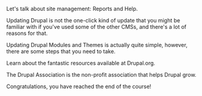 <!--
{
"name" : "manage",
"version" : "0.1",
"title" : "Site management",
"description" : "Drupal 8 Beginner, Part 9: Site management, Updates, Drupal Community, Final thoughts.",
"homepage" : "https://www.youtube.com/playlist?list=PLtaXuX0nEZk9MKY_ClWcPkGtOEGyLTyCO",
"freshnessDate" : 2015-11-27,
"license" : "Standard YouTube License"
}
-->

<!-- @section, "title" : "Lesson 57: Reports and Help Menu" -->

Let's talk about site management: Reports and Help. 

<!-- @asset, "contentType": "outlearn/video", "provider": "youtube", "url": "https://www.youtube.com/embed/JOS5DVaZ7wQ" -->

<!-- @task, "text" : "Check the log messages on your site's Reports page." -->

<!-- @section, "title" : "Lesson 58: Updating Drupal" -->

Updating Drupal is not the one-click kind of update that you might be familiar with if you've used some of the other CMSs, and there's a lot of reasons for that. 

<!-- @asset, "contentType": "outlearn/video", "provider": "youtube", "url": "https://www.youtube.com/embed/KakwUL6Mfvc" -->

<!-- @section, "title" : "Lesson 59: Updating Modules and Themes" -->

Updating Drupal Modules and Themes is actually quite simple, however, there are some steps that you need to take. 

<!-- @asset, "contentType": "outlearn/video", "provider": "youtube", "url": "https://www.youtube.com/embed/jgEIN_Z8MIw" -->

<!-- @section, "title" : "Lesson 60: Drupal.org & the Community" -->

Learn about the fantastic resources available at Drupal.org. 

<!-- @asset, "contentType": "outlearn/video", "provider": "youtube", "url": "https://www.youtube.com/embed/0acmpCNpy2Y" -->

<!-- @section, "title" : "Lesson 61: The Drupal Assocation" -->

The Drupal Association is the non-profit association that helps Drupal grow. 

<!-- @asset, "contentType": "outlearn/video", "provider": "youtube", "url": "https://www.youtube.com/embed/aztMnaCR2S0" -->

<!-- @task, "text" : "Find a Drupal User Group near you and get involved in the Community if you feel like to: https://groups.drupal.org." -->

<!-- @section, "title" : "Lesson 62: Final Thoughts " -->

Congratulations, you have reached the end of the course! 

<!-- @asset, "contentType": "outlearn/video", "provider": "youtube", "url": "https://www.youtube.com/embed/UkzbkUJNiqs" -->

